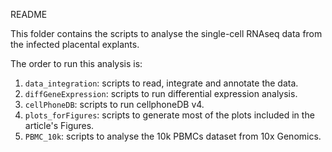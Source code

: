 README

This folder contains the scripts to analyse the single-cell RNAseq data from the infected placental explants.

The order to run this analysis is:
1) `data_integration`: scripts to read, integrate and annotate the data.
2) `diffGeneExpression`: scripts to run differential expression analysis.
3) `cellPhoneDB`: scripts to run cellphoneDB v4.
4) `plots_forFigures`: scripts to generate most of the plots included in the article's Figures.
5) `PBMC_10k`: scripts to analyse the 10k PBMCs dataset from 10x Genomics.
